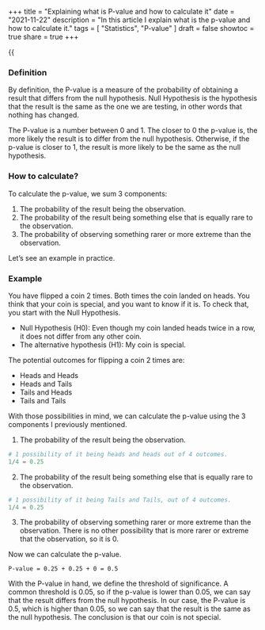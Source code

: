 +++
title = "Explaining what is P-value and how to calculate it"
date = "2021-11-22"
description = "In this article I explain what is the p-value and how to calculate it."
tags = [
    "Statistics",
    "P-value"
]
draft = false
showtoc = true
share = true
+++


{{<audio src="https://s3.eu-west-1.amazonaws.com/jaswdr.dev-tts/posts/p-value.f8f2ba8f-ae13-435c-8366-6e1bdec69c1b.mp3">}}

### Definition

By definition, the P-value is a measure of the probability of obtaining a result that differs from the null hypothesis. Null Hypothesis is the hypothesis that the result is the same as the one we are testing, in other words that nothing has changed.

The P-value is a number between 0 and 1. The closer to 0 the p-value is, the more likely the result is to differ from the null hypothesis. Otherwise, if the p-value is closer to 1, the result is more likely to be the same as the null hypothesis.

### How to calculate?

To calculate the p-value, we sum 3 components:

1. The probability of the result being the observation.
2. The probability of the result being something else that is equally rare to the observation.
3. The probability of observing something rarer or more extreme than the observation.

Let’s see an example in practice.

### Example
You have flipped a coin 2 times. Both times the coin landed on heads. You think that your coin is special, and you want to know if it is. To check that, you start with the Null Hypothesis.

- Null Hypothesis (H0): Even though my coin landed heads twice in a row, it does not differ from any other coin.
- The alternative hypothesis (H1): My coin is special.

The potential outcomes for flipping a coin 2 times are:

- Heads and Heads
- Heads and Tails
- Tails and Heads
- Tails and Tails

With those possibilities in mind, we can calculate the p-value using the 3 components I previously mentioned.

1. The probability of the result being the observation.

```python
# 1 possibility of it being heads and heads out of 4 outcomes.
1/4 = 0.25
```

2. The probability of the result being something else that is equally rare to the observation.

```python
# 1 possibility of it being Tails and Tails, out of 4 outcomes.
1/4 = 0.25
```

3. The probability of observing something rarer or more extreme than the observation.
There is no other possibility that is more rarer or extreme that the observation, so it is 0.

Now we can calculate the p-value.

```
P-value = 0.25 + 0.25 + 0 = 0.5
```

With the P-value in hand, we define the threshold of significance. A common threshold is 0.05, so if the p-value is lower than 0.05, we can say that the result differs from the null hypothesis. In our case, the P-value is 0.5, which is higher than 0.05, so we can say that the result is the same as the null hypothesis.
The conclusion is that our coin is not special.
